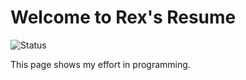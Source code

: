 # Welcome to Rex's Resume 
![Status](https://github.com/Rex-L-RX/Resume/actions/workflows/build.yml/badge.svg)

This page shows my effort in programming.

